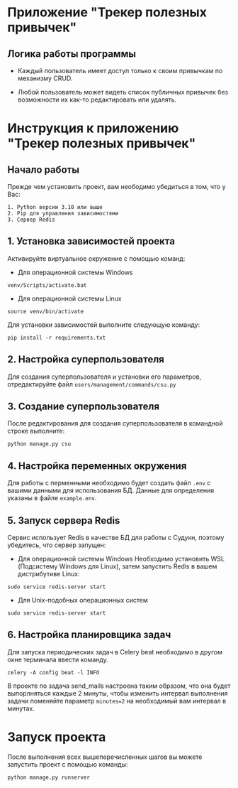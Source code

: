 # Приложение "Трекер полезных привычек"

## Логика работы программы

- Каждый пользователь имеет доступ только к своим привычкам по механизму CRUD.

- Любой пользователь может видеть список публичных привычек без возможности их как-то редактировать или удалять.

# Инструкция к приложению "Трекер полезных привычек"

## Начало работы

Прежде чем установить проект, вам неободимо убедиться в том, что у Вас:

```
1. Python версии 3.10 или выше
2. Pip для управления зависимостями
3. Сервер Redis
```

## 1. Установка зависимостей проекта

Активируйте виртуальное окружение с помощью команд:

- Для операционной системы Windows

```commandline
venv/Scripts/activate.bat
```

- Для операционной системы Linux

```commandline
source venv/bin/activate
```

Для установки зависимостей выполните следующую команду:

```commandline
pip install -r requirements.txt
```

## 2. Настройка суперпользователя

Для создания суперпользователя и установки его параметров, отредактируйте файл
`users/management/commands/csu.py`

## 3. Создание суперпользователя

После редактирования для создания суперпользователя в командной строке выполните:

```commandline
python manage.py csu
```

## 4. Настройка переменных окружения

Для работы с перменными необходимо будет создать файл `.env` с вашими данными для
использования БД. Данные для определения указаны в файле `example.env`.

## 5. Запуск сервера Redis

Сервис использует Redis в качестве БД для работы с Судукн, поэтому убедитесь, что сервер запущен:

- Для операционной системы Windows
  Необходимо установить WSL (Подсистему Windows для Linux), затем запустить Redis в вашем дистрибутиве Linux:

```commandline
sudo service redis-server start
```

- Для Unix-подобных операционных систем

```commandline
sudo service redis-server start
```

## 6. Настройка планировщика задач

Для запуска периодических задач в Celery beat необходимо в другом окне терминала ввести команду.

```commandline
celery -A config beat -l INFO
```

В проекте по задача send_mails настроена таким образом, что она будет выпорлняться каждые 2 минуты, чтобы изменить
интервал выполнения задачи поменяйте параметр `minutes=2` на необходимый вам интервал в минутах.

# Запуск проекта

После выполнения всех вышеперечисленных шагов вы можете запустить проект с помощью команды:

```commandline
python manage.py runserver
```